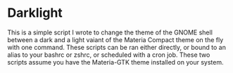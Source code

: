 # Darklight

This is a simple script I wrote to change the theme of the GNOME shell between a dark and a light vaiant of the Materia Compact theme on the fly with one command. These scripts can be ran either directly, or bound to an alias to your bashrc or zshrc, or scheduled with a cron job. These two scripts assume you have the Materia-GTK theme installed on your system.
